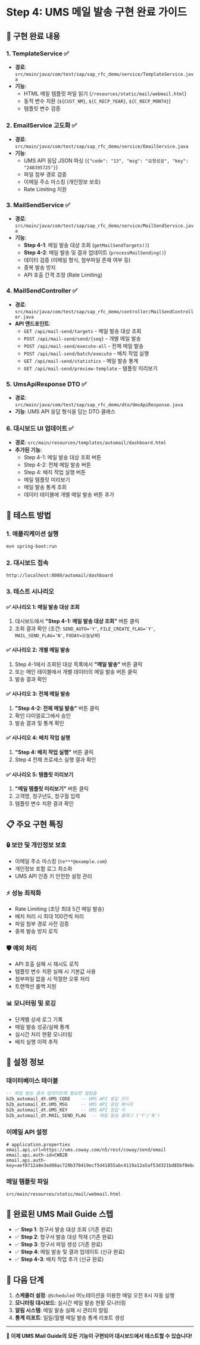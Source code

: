# Step 4: UMS 메일 발송 구현 완료 가이드

## 🎯 구현 완료 내용

### 1. **TemplateService** ✅
- **경로**: `src/main/java/com/test/sap/sap_rfc_demo/service/TemplateService.java`
- **기능**: 
  - HTML 메일 템플릿 파일 읽기 (`/resources/static/mail/webmail.html`)
  - 동적 변수 치환 (`${CUST_NM}`, `${C_RECP_YEAR}`, `${C_RECP_MONTH}`)
  - 템플릿 변수 검증

### 2. **EmailService 고도화** ✅
- **경로**: `src/main/java/com/test/sap/sap_rfc_demo/service/EmailService.java`
- **기능**:
  - UMS API 응답 JSON 파싱 (`{"code": "13", "msg": "요청성공", "key": "248395725"}`)
  - 파일 첨부 경로 검증
  - 이메일 주소 마스킹 (개인정보 보호)
  - Rate Limiting 지원

### 3. **MailSendService** ✅
- **경로**: `src/main/java/com/test/sap/sap_rfc_demo/service/MailSendService.java`
- **기능**:
  - **Step 4-1**: 메일 발송 대상 조회 (`getMailSendTargets()`)
  - **Step 4-2**: 메일 발송 및 결과 업데이트 (`processMailSending()`)
  - 데이터 검증 (이메일 형식, 첨부파일 존재 여부 등)
  - 중복 발송 방지
  - API 호출 간격 조정 (Rate Limiting)

### 4. **MailSendController** ✅
- **경로**: `src/main/java/com/test/sap/sap_rfc_demo/controller/MailSendController.java`
- **API 엔드포인트**:
  - `GET /api/mail-send/targets` - 메일 발송 대상 조회
  - `POST /api/mail-send/send/{seq}` - 개별 메일 발송
  - `POST /api/mail-send/execute-all` - 전체 메일 발송
  - `POST /api/mail-send/batch/execute` - 배치 작업 실행
  - `GET /api/mail-send/statistics` - 메일 발송 통계
  - `GET /api/mail-send/preview-template` - 템플릿 미리보기

### 5. **UmsApiResponse DTO** ✅
- **경로**: `src/main/java/com/test/sap/sap_rfc_demo/dto/UmsApiResponse.java`
- **기능**: UMS API 응답 형식을 담는 DTO 클래스

### 6. **대시보드 UI 업데이트** ✅
- **경로**: `src/main/resources/templates/automail/dashboard.html`
- **추가된 기능**:
  - Step 4-1: 메일 발송 대상 조회 버튼
  - Step 4-2: 전체 메일 발송 버튼  
  - Step 4: 배치 작업 실행 버튼
  - 메일 템플릿 미리보기
  - 메일 발송 통계 조회
  - 데이터 테이블에 개별 메일 발송 버튼 추가

## 🚀 테스트 방법

### 1. 애플리케이션 실행
```bash
mvn spring-boot:run
```

### 2. 대시보드 접속
```
http://localhost:8080/automail/dashboard
```

### 3. 테스트 시나리오

#### ✅ **시나리오 1: 메일 발송 대상 조회**
1. 대시보드에서 **"Step 4-1: 메일 발송 대상 조회"** 버튼 클릭
2. 조회 결과 확인 (조건: `SEND_AUTO='Y'`, `FILE_CREATE_FLAG='Y'`, `MAIL_SEND_FLAG='N'`, `FXDAY=오늘날짜`)

#### ✅ **시나리오 2: 개별 메일 발송**
1. Step 4-1에서 조회된 대상 목록에서 **"메일 발송"** 버튼 클릭
2. 또는 메인 테이블에서 개별 데이터의 메일 발송 버튼 클릭
3. 발송 결과 확인

#### ✅ **시나리오 3: 전체 메일 발송**
1. **"Step 4-2: 전체 메일 발송"** 버튼 클릭
2. 확인 다이얼로그에서 승인
3. 발송 결과 및 통계 확인

#### ✅ **시나리오 4: 배치 작업 실행**
1. **"Step 4: 배치 작업 실행"** 버튼 클릭
2. Step 4 전체 프로세스 실행 결과 확인

#### ✅ **시나리오 5: 템플릿 미리보기**
1. **"메일 템플릿 미리보기"** 버튼 클릭
2. 고객명, 청구년도, 청구월 입력
3. 템플릿 변수 치환 결과 확인

## 📋 주요 구현 특징

### 🔒 **보안 및 개인정보 보호**
- 이메일 주소 마스킹 (`te***@example.com`)
- 개인정보 포함 로그 최소화
- UMS API 인증 키 안전한 설정 관리

### ⚡ **성능 최적화**
- Rate Limiting (초당 최대 5건 메일 발송)
- 배치 처리 시 최대 100건씩 처리
- 파일 첨부 경로 사전 검증
- 중복 발송 방지 로직

### 🛡️ **예외 처리**
- API 호출 실패 시 재시도 로직
- 템플릿 변수 치환 실패 시 기본값 사용
- 첨부파일 없을 시 적절한 오류 처리
- 트랜잭션 롤백 지원

### 📊 **모니터링 및 로깅**
- 단계별 상세 로그 기록
- 메일 발송 성공/실패 통계
- 실시간 처리 현황 모니터링
- 배치 실행 이력 추적

## 🔧 설정 정보

### **데이터베이스 테이블**
```sql
-- 메일 발송 결과 업데이트에 필요한 컬럼들
b2b_automail_dt.UMS_CODE    -- UMS API 응답 코드
b2b_automail_dt.UMS_MSG     -- UMS API 응답 메시지  
b2b_automail_dt.UMS_KEY     -- UMS API 응답 키
b2b_automail_dt.MAIL_SEND_FLAG  -- 메일 발송 플래그 ('Y'/'N')
```

### **이메일 API 설정**
```properties
# application.properties
email.api.url=https://ums.coway.com/n5/rest/coway/send/email
email.api.auth-id=CWB2B
email.api.auth-key=aef8712a8e3ed08ac729b370419ecf5d41855abc4119a12a5af53d321bd85bf0ebab58bbd047dc0df950b4f083faf0f0474b01d13175c679ac4886f3e232b3ee
```

### **메일 템플릿 파일**
```
src/main/resources/static/mail/webmail.html
```

## 🎉 완료된 UMS Mail Guide 스텝

- ✅ **Step 1**: 청구서 발송 대상 조회 (기존 완료)
- ✅ **Step 2**: 청구서 발송 대상 적재 (기존 완료)  
- ✅ **Step 3**: 청구서 파일 생성 (기존 완료)
- ✅ **Step 4**: 메일 발송 및 결과 업데이트 (신규 완료)
- ✅ **Step 4-3**: 배치 작업 추가 (신규 완료)

## 🔗 다음 단계

1. **스케줄러 설정**: `@Scheduled` 어노테이션을 이용한 매일 오전 8시 자동 실행
2. **모니터링 대시보드**: 실시간 메일 발송 현황 모니터링 
3. **알림 시스템**: 메일 발송 실패 시 관리자 알림
4. **통계 리포트**: 일일/월별 메일 발송 통계 리포트 생성

---

**🎯 이제 UMS Mail Guide의 모든 기능이 구현되어 대시보드에서 테스트할 수 있습니다!** 